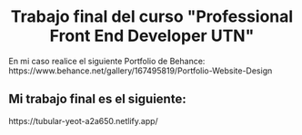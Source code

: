 <h1 align="center">Trabajo final del curso "Professional Front End Developer UTN"</h1> 
En mi caso realice el siguiente Portfolio de Behance:
https://www.behance.net/gallery/167495819/Portfolio-Website-Design

<h2 align="left">Mi trabajo final es el siguiente:</h2>
https://tubular-yeot-a2a650.netlify.app/
